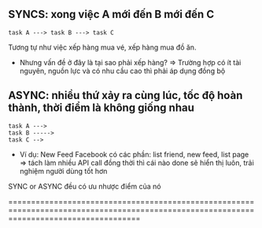 ## SYNCS: xong việc A mới đến B mới đến C

    task A ---> task B ---> task C

Tương tự như việc xếp hàng mua vé, xếp hàng mua đồ ăn.

- Nhưng vấn đề ở đây là tại sao phải xếp hàng?
    => Trường hợp có ít tài nguyên, nguồn lực và có nhu cầu cao thì phải áp dụng đồng bộ

## ASYNC: nhiều thứ xảy ra cùng lúc, tốc độ hoàn thành, thời điểm là không giống nhau

    task A --->
    task B ----->
    task C -->

- Ví dụ: New Feed Facebook có các phần: list friend, new feed, list page 
    => tách làm nhiều API call đồng thời thì cái nào done sẽ hiển thị luôn, trải nghiệm người dùng tốt hơn

SYNC or ASYNC đều có ưu nhược điểm của nó

=========================================================================================================================================
